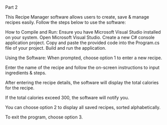 Part 2

This Recipe Manager software allows users to create, save & manage recipes easily. 
Follow the steps below to use the software:

How to Compile and Run:
Ensure you have Microsoft Visual Studio installed on your system.
Open Microsoft Visual Studio.
Create a new C# console application project.
Copy and paste the provided code into the Program.cs file of your project.
Build and run the application.

Using the Software:
When prompted, choose option 1 to enter a new recipe.

Enter the name of the recipe and follow the on-screen instructions to input ingredients & steps.

After entering the recipe details, the software will display the total calories for the recipe.

If the total calories exceed 300, the software will notify you.

You can choose option 2 to display all saved recipes, sorted alphabetically.

To exit the program, choose option 3.

